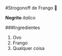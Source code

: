 #Strogonoff de Frango :chicken:

**Negrito** _italico_

###Ingredientes

1. Ovo
2. Frango
3. Qualquer coisa